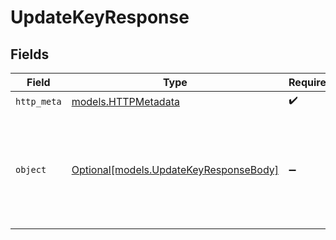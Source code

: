 # UpdateKeyResponse


## Fields

| Field                                                                                          | Type                                                                                           | Required                                                                                       | Description                                                                                    |
| ---------------------------------------------------------------------------------------------- | ---------------------------------------------------------------------------------------------- | ---------------------------------------------------------------------------------------------- | ---------------------------------------------------------------------------------------------- |
| `http_meta`                                                                                    | [models.HTTPMetadata](../models/httpmetadata.md)                                               | :heavy_check_mark:                                                                             | N/A                                                                                            |
| `object`                                                                                       | [Optional[models.UpdateKeyResponseBody]](../models/updatekeyresponsebody.md)                   | :heavy_minus_sign:                                                                             | The key was successfully updated, it may take up to 30s for this to take effect in all regions |